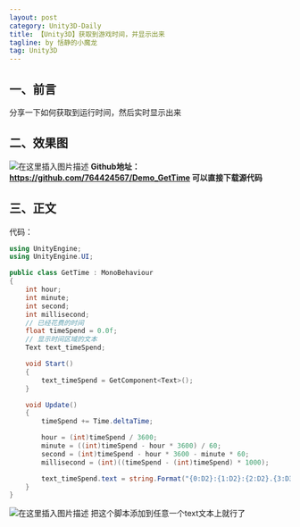 ```yaml
---
layout: post
category: Unity3D-Daily
title: 【Unity3D】获取到游戏时间，并显示出来
tagline: by 恬静的小魔龙
tag: Unity3D
---
```


## 一、前言
分享一下如何获取到运行时间，然后实时显示出来

## 二、效果图
![在这里插入图片描述](https://img-blog.csdnimg.cn/20200106100336942.gif)
**Github地址：https://github.com/764424567/Demo_GetTime
可以直接下载源代码**

## 三、正文
代码：

```csharp
using UnityEngine;
using UnityEngine.UI;

public class GetTime : MonoBehaviour
{
    int hour;
    int minute;
    int second;
    int millisecond;
    // 已经花费的时间 
    float timeSpend = 0.0f;
    // 显示时间区域的文本 
    Text text_timeSpend;

    void Start()
    {
        text_timeSpend = GetComponent<Text>();
    }

    void Update()
    {
        timeSpend += Time.deltaTime;

        hour = (int)timeSpend / 3600;
        minute = ((int)timeSpend - hour * 3600) / 60;
        second = (int)timeSpend - hour * 3600 - minute * 60;
        millisecond = (int)((timeSpend - (int)timeSpend) * 1000);

        text_timeSpend.text = string.Format("{0:D2}:{1:D2}:{2:D2}.{3:D3}", hour, minute, second, millisecond);
    }
}

```
![在这里插入图片描述](https://img-blog.csdnimg.cn/20190524090720764.png?x-oss-process=image/watermark,type_ZmFuZ3poZW5naGVpdGk,shadow_10,text_aHR0cHM6Ly9ibG9nLmNzZG4ubmV0L3E3NjQ0MjQ1Njc=,size_16,color_FFFFFF,t_70)
把这个脚本添加到任意一个text文本上就行了

